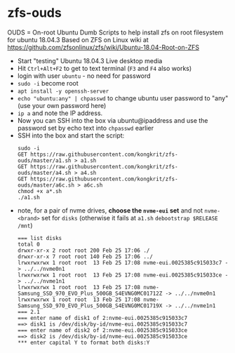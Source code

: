 # zfs-ouds
OUDS = On-root Ubuntu Dumb Scripts to help install zfs on root filesystem for ubuntu 18.04.3
Based on ZFS on Linux wiki at https://github.com/zfsonlinux/zfs/wiki/Ubuntu-18.04-Root-on-ZFS

- Start "testing" Ubuntu 18.04.3 Live desktop media
- Hit `Ctrl+Alt+F2` to get to text terminal (`F3` and `F4` also works)
- login with user `ubuntu` - no need for password
- `sudo -i` become root
- `apt install -y openssh-server`
- `echo "ubuntu:any" | chpasswd` to change ubuntu user password to "any" (use your own password here)
- `ip a` and note the IP address.
- Now you can SSH into the box via ubuntu@ipaddress and use the password set by echo text into `chpasswd` earlier
- SSH into the box and start the script:
  ```
  sudo -i
  GET https://raw.githubusercontent.com/kongkrit/zfs-ouds/master/a1.sh > a1.sh
  GET https://raw.githubusercontent.com/kongkrit/zfs-ouds/master/a4.sh > a4.sh
  GET https://raw.githubusercontent.com/kongkrit/zfs-ouds/master/a6c.sh > a6c.sh
  chmod +x a*.sh
  ./a1.sh
  ```
- note, for a pair of nvme drives, **choose the `nvme-eui` set** and not `nvme-<brand>` set for `disks` (otherwise it fails at `a1.sh`  `debootstrap $RELEASE /mnt`)
  ```
  === list disks
  total 0
  drwxr-xr-x 2 root root 200 Feb 25 17:06 ./
  drwxr-xr-x 7 root root 140 Feb 25 17:06 ../
  lrwxrwxrwx 1 root root  13 Feb 25 17:08 nvme-eui.0025385c915033c7 -> ../../nvme0n1
  lrwxrwxrwx 1 root root  13 Feb 25 17:08 nvme-eui.0025385c915033ce -> ../../nvme1n1
  lrwxrwxrwx 1 root root  13 Feb 25 17:08 nvme-Samsung_SSD_970_EVO_Plus_500GB_S4EVNG0MC01712Z -> ../../nvme0n1
  lrwxrwxrwx 1 root root  13 Feb 25 17:08 nvme-Samsung_SSD_970_EVO_Plus_500GB_S4EVNG0MC01719X -> ../../nvme1n1
  === 2.1
  === enter name of disk1 of 2:nvme-eui.0025385c915033c7
  ==> disk1 is /dev/disk/by-id/nvme-eui.0025385c915033c7
  === enter name of disk2 of 2:nvme-eui.0025385c915033ce
  ==> disk2 is /dev/disk/by-id/nvme-eui.0025385c915033ce
  *** enter capital Y to format both disks:Y
  ```
